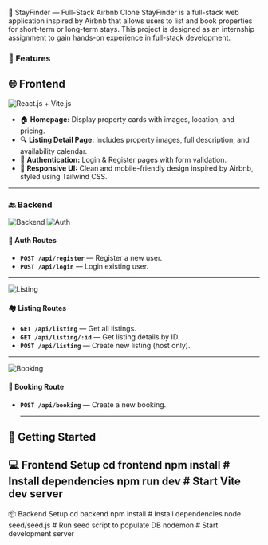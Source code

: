 🏡 StayFinder — Full-Stack Airbnb Clone
StayFinder is a full-stack web application inspired by Airbnb that allows users to list and book properties for short-term or long-term stays. This project is designed as an internship assignment to gain hands-on experience in full-stack development.

### 🚀 Features
## 🌐 Frontend  
![React.js + Vite.js](https://img.shields.io/badge/Frontend-React.js+Vite.js-blue)

- 🏠 **Homepage:** Display property cards with images, location, and pricing.  
- 🔍 **Listing Detail Page:** Includes property images, full description, and availability calendar.  
- 🔐 **Authentication:** Login & Register pages with form validation.  
- 📱 **Responsive UI:** Clean and mobile-friendly design inspired by Airbnb, styled using Tailwind CSS.


---

### 🔙 Backend

![Backend](https://img.shields.io/badge/Backend-Node.js%20%7C%20Express-brightgreen)
![Auth](https://img.shields.io/badge/Auth-Enabled-brightgreen)

#### 🔐 **Auth Routes**
- **`POST /api/register`** — Register a new user.  
- **`POST /api/login`** — Login existing user.

---

![Listing](https://img.shields.io/badge/Listing-Routes-lawngreen)

#### 🏘️ **Listing Routes**
- **`GET /api/listing`** — Get all listings.  
- **`GET /api/listing/:id`** — Get listing details by ID.  
- **`POST /api/listing`** — Create new listing (host only).

---

![Booking](https://img.shields.io/badge/Booking-Route-purple)

#### 📆 **Booking Route**
- **`POST /api/booking`** — Create a new booking.

  ----
  
🚀 Getting Started
---
💻 Frontend Setup
cd frontend
npm install          # Install dependencies
npm run dev          # Start Vite dev server
---

📦 Backend Setup
cd backend
npm install          # Install dependencies
node seed/seed.js    # Run seed script to populate DB
nodemon              # Start development server


